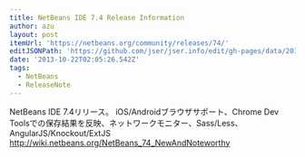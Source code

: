 ```yaml
---
title: NetBeans IDE 7.4 Release Information
author: azu
layout: post
itemUrl: 'https://netbeans.org/community/releases/74/'
editJSONPath: 'https://github.com/jser/jser.info/edit/gh-pages/data/2013/10/index.json'
date: '2013-10-22T02:05:26.542Z'
tags:
  - NetBeans
  - ReleaseNote
---
```

NetBeans IDE 7.4リリース。
iOS/Androidブラウザサポート、Chrome Dev Toolsでの保存結果を反映、ネットワークモニター、Sass/Less、AngularJS/Knockout/ExtJS
http://wiki.netbeans.org/NetBeans_74_NewAndNoteworthy
